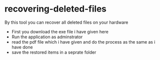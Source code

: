 # recovering-deleted-files
By this tool you can recover all deleted files on your hardware 
- First you download the exe file i have given here
- Run the application as adminstrator
- read the pdf file which i have given and do the process as the same as i have done
- save the restored items in a seprate folder
  
